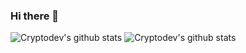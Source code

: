 ### Hi there 👋

 ![Cryptodev's github stats](https://github-readme-stats.vercel.app/api?username=cryptodev&show_icons=true&theme=default) 
 ![Cryptodev's github stats](https://github-readme-stats.vercel.app/api/top-langs/?username=cryptodev&show_icons=true&theme=default) 
